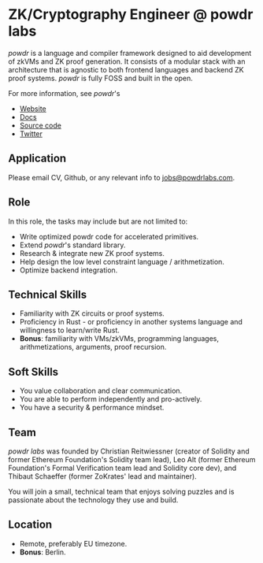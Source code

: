 # ZK/Cryptography Engineer @ powdr labs

*powdr* is a language and compiler framework designed to aid development of zkVMs and ZK proof generation. It consists of a modular stack with an architecture that is agnostic to both frontend languages and backend ZK proof systems. *powdr* is fully FOSS and built in the open.

For more information, see *powdr*'s

- [Website](https://powdr.org/)
- [Docs](https://docs.powdr.org/)
- [Source code](https://github.com/powdr-labs/powdr/)
- [Twitter](https://twitter.com/powdr_labs)

## Application

Please email CV, Github, or any relevant info to jobs@powdrlabs.com.

## Role

In this role, the tasks may include but are not limited to:

- Write optimized powdr code for accelerated primitives.
- Extend *powdr*'s standard library.
- Research & integrate new ZK proof systems.
- Help design the low level constraint language / arithmetization.
- Optimize backend integration.

## Technical Skills

- Familiarity with ZK circuits or proof systems.
- Proficiency in Rust - or proficiency in another systems language and willingness to learn/write Rust.
- **Bonus**: familiarity with VMs/zkVMs, programming languages, arithmetizations, arguments, proof recursion.

## Soft Skills

- You value collaboration and clear communication.
- You are able to perform independently and pro-actively.
- You have a security & performance mindset.

## Team

*powdr labs* was founded by Christian Reitwiessner (creator of Solidity and former Ethereum Foundation's Solidity team lead), Leo Alt (former Ethereum Foundation's Formal Verification team lead and Solidity core dev), and Thibaut Schaeffer (former ZoKrates' lead and maintainer).

You will join a small, technical team that enjoys solving puzzles and is passionate about the technology they use and build.

## Location

- Remote, preferably EU timezone.
- **Bonus**: Berlin.
